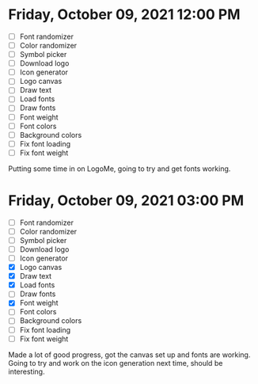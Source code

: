# Friday, October 09, 2021 12:00 PM
- [ ] Font randomizer
- [ ] Color randomizer
- [ ] Symbol picker
- [ ] Download logo
- [ ] Icon generator
- [ ] Logo canvas
- [ ] Draw text
- [ ] Load fonts
- [ ] Draw fonts
- [ ] Font weight
- [ ] Font colors
- [ ] Background colors
- [ ] Fix font loading
- [ ] Fix font weight

Putting some time in on LogoMe, going to try and get fonts working.

# Friday, October 09, 2021 03:00 PM
- [ ] Font randomizer
- [ ] Color randomizer
- [ ] Symbol picker
- [ ] Download logo
- [ ] Icon generator
- [X] Logo canvas
- [X] Draw text
- [X] Load fonts
- [ ] Draw fonts
- [X] Font weight
- [ ] Font colors
- [ ] Background colors
- [ ] Fix font loading
- [ ] Fix font weight

Made a lot of good progress, got the canvas set up and fonts are working.
Going to try and work on the icon generation next time, should be interesting.
